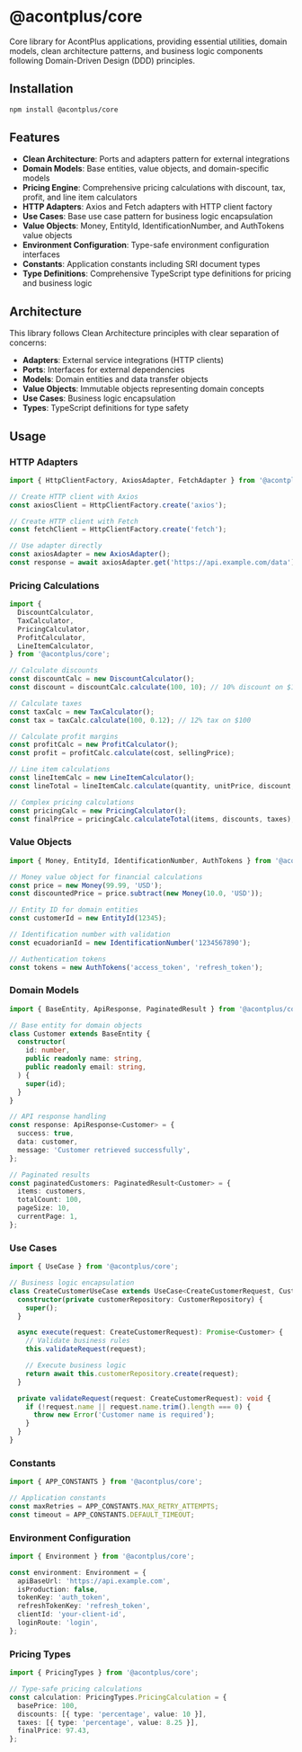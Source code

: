 # @acontplus/core

Core library for AcontPlus applications, providing essential utilities, domain models, clean architecture patterns, and business logic components following Domain-Driven Design (DDD) principles.

## Installation

```bash
npm install @acontplus/core
```

## Features

- **Clean Architecture**: Ports and adapters pattern for external integrations
- **Domain Models**: Base entities, value objects, and domain-specific models
- **Pricing Engine**: Comprehensive pricing calculations with discount, tax, profit, and line item calculators
- **HTTP Adapters**: Axios and Fetch adapters with HTTP client factory
- **Use Cases**: Base use case pattern for business logic encapsulation
- **Value Objects**: Money, EntityId, IdentificationNumber, and AuthTokens value objects
- **Environment Configuration**: Type-safe environment configuration interfaces
- **Constants**: Application constants including SRI document types
- **Type Definitions**: Comprehensive TypeScript type definitions for pricing and business logic

## Architecture

This library follows Clean Architecture principles with clear separation of concerns:

- **Adapters**: External service integrations (HTTP clients)
- **Ports**: Interfaces for external dependencies
- **Models**: Domain entities and data transfer objects
- **Value Objects**: Immutable objects representing domain concepts
- **Use Cases**: Business logic encapsulation
- **Types**: TypeScript definitions for type safety

## Usage

### HTTP Adapters

```typescript
import { HttpClientFactory, AxiosAdapter, FetchAdapter } from '@acontplus/core';

// Create HTTP client with Axios
const axiosClient = HttpClientFactory.create('axios');

// Create HTTP client with Fetch
const fetchClient = HttpClientFactory.create('fetch');

// Use adapter directly
const axiosAdapter = new AxiosAdapter();
const response = await axiosAdapter.get('https://api.example.com/data');
```

### Pricing Calculations

```typescript
import {
  DiscountCalculator,
  TaxCalculator,
  PricingCalculator,
  ProfitCalculator,
  LineItemCalculator,
} from '@acontplus/core';

// Calculate discounts
const discountCalc = new DiscountCalculator();
const discount = discountCalc.calculate(100, 10); // 10% discount on $100

// Calculate taxes
const taxCalc = new TaxCalculator();
const tax = taxCalc.calculate(100, 0.12); // 12% tax on $100

// Calculate profit margins
const profitCalc = new ProfitCalculator();
const profit = profitCalc.calculate(cost, sellingPrice);

// Line item calculations
const lineItemCalc = new LineItemCalculator();
const lineTotal = lineItemCalc.calculate(quantity, unitPrice, discount, tax);

// Complex pricing calculations
const pricingCalc = new PricingCalculator();
const finalPrice = pricingCalc.calculateTotal(items, discounts, taxes);
```

### Value Objects

```typescript
import { Money, EntityId, IdentificationNumber, AuthTokens } from '@acontplus/core';

// Money value object for financial calculations
const price = new Money(99.99, 'USD');
const discountedPrice = price.subtract(new Money(10.0, 'USD'));

// Entity ID for domain entities
const customerId = new EntityId(12345);

// Identification number with validation
const ecuadorianId = new IdentificationNumber('1234567890');

// Authentication tokens
const tokens = new AuthTokens('access_token', 'refresh_token');
```

### Domain Models

```typescript
import { BaseEntity, ApiResponse, PaginatedResult } from '@acontplus/core';

// Base entity for domain objects
class Customer extends BaseEntity {
  constructor(
    id: number,
    public readonly name: string,
    public readonly email: string,
  ) {
    super(id);
  }
}

// API response handling
const response: ApiResponse<Customer> = {
  success: true,
  data: customer,
  message: 'Customer retrieved successfully',
};

// Paginated results
const paginatedCustomers: PaginatedResult<Customer> = {
  items: customers,
  totalCount: 100,
  pageSize: 10,
  currentPage: 1,
};
```

### Use Cases

```typescript
import { UseCase } from '@acontplus/core';

// Business logic encapsulation
class CreateCustomerUseCase extends UseCase<CreateCustomerRequest, Customer> {
  constructor(private customerRepository: CustomerRepository) {
    super();
  }

  async execute(request: CreateCustomerRequest): Promise<Customer> {
    // Validate business rules
    this.validateRequest(request);

    // Execute business logic
    return await this.customerRepository.create(request);
  }

  private validateRequest(request: CreateCustomerRequest): void {
    if (!request.name || request.name.trim().length === 0) {
      throw new Error('Customer name is required');
    }
  }
}
```

### Constants

```typescript
import { APP_CONSTANTS } from '@acontplus/core';

// Application constants
const maxRetries = APP_CONSTANTS.MAX_RETRY_ATTEMPTS;
const timeout = APP_CONSTANTS.DEFAULT_TIMEOUT;
```

### Environment Configuration

```typescript
import { Environment } from '@acontplus/core';

const environment: Environment = {
  apiBaseUrl: 'https://api.example.com',
  isProduction: false,
  tokenKey: 'auth_token',
  refreshTokenKey: 'refresh_token',
  clientId: 'your-client-id',
  loginRoute: 'login',
};
```

### Pricing Types

```typescript
import { PricingTypes } from '@acontplus/core';

// Type-safe pricing calculations
const calculation: PricingTypes.PricingCalculation = {
  basePrice: 100,
  discounts: [{ type: 'percentage', value: 10 }],
  taxes: [{ type: 'percentage', value: 8.25 }],
  finalPrice: 97.43,
};
```
